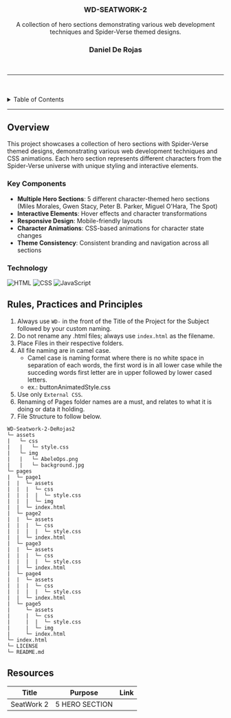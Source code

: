 
<a name="readme-top"></a>

<br/>

<br />
<div align="center">
  <a href="https://github.com/Travctrl/">

  </a>

  <h3 align="center">WD-SEATWORK-2</h3>
</div>

<div align="center">
  A collection of hero sections demonstrating various web development techniques and Spider-Verse themed designs.
  
  <h3 align="center">Daniel De Rojas</h3>
</div>
<br />




---

<br />
<br />

<!-- TODO: If you want to add more layers for your readme -->
<details>
  <summary>Table of Contents</summary>
  <ol>
    <li>
      <a href="#overview">Overview</a>
      <ol>
        <li>
          <a href="#key-components">Key Components</a>
        </li>
        <li>
          <a href="#technology">Technology</a>
        </li>
      </ol>
    </li>
    <li>
      <a href="#rules-practices-and-principles">Rules, Practices and Principles</a>
    </li>
    <li>
      <a href="#resources">Resources</a>
    </li>
  </ol>
</details>

---

## Overview

This project showcases a collection of hero sections with Spider-Verse themed designs, demonstrating various web development techniques and CSS animations. Each hero section represents different characters from the Spider-Verse universe with unique styling and interactive elements.

### Key Components
- **Multiple Hero Sections**: 5 different character-themed hero sections (Miles Morales, Gwen Stacy, Peter B. Parker, Miguel O'Hara, The Spot)
- **Interactive Elements**: Hover effects and character transformations
- **Responsive Design**: Mobile-friendly layouts
- **Character Animations**: CSS-based animations for character state changes
- **Theme Consistency**: Consistent branding and navigation across all sections

### Technology
![HTML](https://img.shields.io/badge/HTML-E34F26?style=for-the-badge&logo=html5&logoColor=white)
![CSS](https://img.shields.io/badge/CSS-1572B6?style=for-the-badge&logo=css3&logoColor=white)
![JavaScript](https://img.shields.io/badge/JavaScript-F7DF1E?style=for-the-badge&logo=javascript&logoColor=black)


## Rules, Practices and Principles
1. Always use `WD-` in the front of the Title of the Project for the Subject followed by your custom naming.
2. Do not rename any .html files; always use `index.html` as the filename.
3. Place Files in their respective folders.
4. All file naming are in camel case.
   - Camel case is naming format where there is no white space in separation of each words, the first word is in all lower case while the succeding words first letter are in upper followed by lower cased letters.
   - ex.: buttonAnimatedStyle.css
5. Use only `External CSS`.
6. Renaming of Pages folder names are a must, and relates to what it is doing or data it holding.
7. File Structure to follow below.

```
WD-Seatwork-2-DeRojas2
└─ assets
|   └─ css
|   |   └─ style.css
|   └─ img
|   |   └─ AbeleOps.png
|   |   └─ background.jpg
└─ pages
|  └─ page1
|  |  └─ assets
|  |  |  └─ css
|  |  |  |  └─ style.css
|  |  |  └─ img
|  |  └─ index.html
|  └─ page2
|  |  └─ assets
|  |  |  └─ css
|  |  |  |  └─ style.css
|  |  └─ index.html
|  └─ page3
|  |  └─ assets
|  |  |  └─ css
|  |  |  |  └─ style.css
|  |  └─ index.html
|  └─ page4
|  |  └─ assets
|  |  |  └─ css
|  |  |  |  └─ style.css
|  |  └─ index.html
|  └─ page5
|     └─ assets
|     |  └─ css
|     |  |  └─ style.css
|     |  └─ img
|     └─ index.html
└─ index.html
└─ LICENSE
└─ README.md
```

## Resources

| Title | Purpose | Link | 
|-|-|-|
| SeatWork 2 | 5 HERO SECTION |  | 


